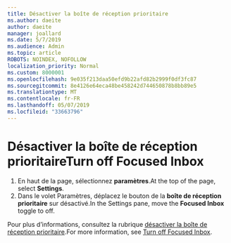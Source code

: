 ```yaml
---
title: Désactiver la boîte de réception prioritaire
ms.author: daeite
author: daeite
manager: joallard
ms.date: 5/7/2019
ms.audience: Admin
ms.topic: article
ROBOTS: NOINDEX, NOFOLLOW
localization_priority: Normal
ms.custom: 8000001
ms.openlocfilehash: 9e035f213daa50efd9b22afd82b2999f0df3fc87
ms.sourcegitcommit: 8e4126e64eca48be458242d744650878b8bb89e5
ms.translationtype: MT
ms.contentlocale: fr-FR
ms.lasthandoff: 05/07/2019
ms.locfileid: "33663796"
---
```

# <a name="turn-off-focused-inbox"></a><span data-ttu-id="43709-102">Désactiver la boîte de réception prioritaire</span><span class="sxs-lookup"><span data-stu-id="43709-102">Turn off Focused Inbox</span></span>

1. <span data-ttu-id="43709-103">En haut de la page, sélectionnez **paramètres**.</span><span class="sxs-lookup"><span data-stu-id="43709-103">At the top of the page, select **Settings**.</span></span>
2. <span data-ttu-id="43709-104">Dans le volet Paramètres, déplacez le bouton de la **boîte de réception prioritaire** sur désactivé.</span><span class="sxs-lookup"><span data-stu-id="43709-104">In the Settings pane, move the **Focused Inbox** toggle to off.</span></span>

<span data-ttu-id="43709-105">Pour plus d’informations, consultez la rubrique [désactiver la boîte de réception prioritaire](https://support.office.com/article/f714d94d-9e63-4217-9ccb-6cb2986aa1b2).</span><span class="sxs-lookup"><span data-stu-id="43709-105">For more information, see [Turn off Focused Inbox](https://support.office.com/article/f714d94d-9e63-4217-9ccb-6cb2986aa1b2).</span></span>